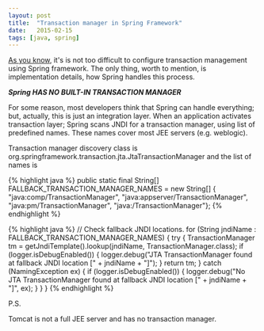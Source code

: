 ```yaml
---
layout: post
title:  "Transaction manager in Spring Framework"
date:   2015-02-15
tags: [java, spring]
---
```


<a href="{{ post.url }}/managing-transactions-with-spring" target="_blank">As you know</a>, it's is not too difficult to configure transaction management using Spring framework. The only thing, worth to mention, is implementation details, how Spring handles this process.

***Spring HAS NO BUILT-IN TRANSACTION MANAGER***

For some reason, most developers think that Spring can handle everything; but, actually, this is just an integration layer. When an application activates transaction layer; Spring scans JNDI for a transaction manager, using list of predefined names. These names cover most JEE servers (e.g. weblogic).

Transaction manager discovery class is org.springframework.transaction.jta.JtaTransactionManager and the list of names is

{% highlight java %}
public static final String[] FALLBACK_TRANSACTION_MANAGER_NAMES =
            new String[] {
            "java:comp/TransactionManager",
            "java:appserver/TransactionManager",
            "java:pm/TransactionManager",
            "java:/TransactionManager"};
{% endhighlight %}

{% highlight java %}
// Check fallback JNDI locations.
        for (String jndiName : FALLBACK_TRANSACTION_MANAGER_NAMES) {
            try {
                TransactionManager tm = getJndiTemplate().lookup(jndiName, TransactionManager.class);
                if (logger.isDebugEnabled()) {
                    logger.debug("JTA TransactionManager found at fallback JNDI location [" + jndiName + "]");
                }
                return tm;
            }
            catch (NamingException ex) {
                if (logger.isDebugEnabled()) {
                    logger.debug("No JTA TransactionManager found at fallback JNDI location [" + jndiName + "]", ex);
                }
            }
        }
{% endhighlight %}

P.S.

Tomcat is not a full JEE server and has no transaction manager.